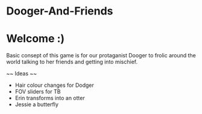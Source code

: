 # Dooger-And-Friends

# Welcome :)

Basic consept of this game is for our protaganist Dooger to frolic around the world talking to her friends and getting into mischief.

~~ Ideas ~~
- Hair colour changes for Dodger
- FOV sliders for TB
- Erin transforms into an otter
- Jessie a butterfly

